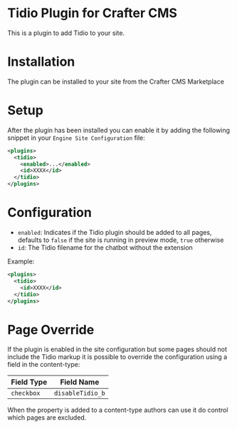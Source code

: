 # Tidio Plugin for Crafter CMS

This is a plugin to add Tidio to your site.

# Installation

The plugin can be installed to your site from the Crafter CMS Marketplace

# Setup

After the plugin has been installed you can enable it by adding the following snippet in your
`Engine Site Configuration` file:

```xml
<plugins>
  <tidio>
    <enabled>...</enabled>
    <id>XXXX</id>
  </tidio>
</plugins>
```

# Configuration

- `enabled`: Indicates if the Tidio plugin should be added to all pages, defaults to `false` if the site is running
  in preview mode, `true` otherwise
- `id`: The Tidio filename for the chatbot without the extension

Example:

```xml
<plugins>
  <tidio>
    <id>XXXX</id>
  </tidio>
</plugins>
```

# Page Override

If the plugin is enabled in the site configuration but some pages should not include the Tidio markup it is possible
to override the configuration using a field in the content-type:

| Field Type |  Field Name        |
|------------|--------------------|
| `checkbox` | `disableTidio_b` |

When the property is added to a content-type authors can use it do control which pages are excluded.
